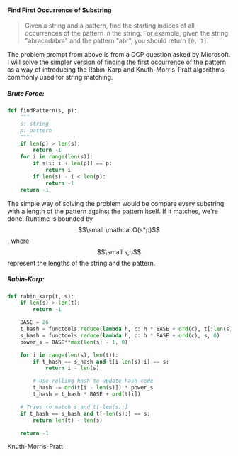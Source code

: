 #### Find First Occurrence of Substring

> Given a string and a pattern, find the starting indices of all occurrences of the pattern in the string. For example, given the string "abracadabra" and the pattern "abr", you should return `[0, 7]`.

The problem prompt from above is from a DCP question asked by Microsoft. I will solve the simpler version of finding the first occurrence of the pattern as a way of introducing the Rabin-Karp and Knuth-Morris-Pratt algorithms commonly used for string matching.

##### Brute Force:

```py
def findPattern(s, p):
    """
    s: string
    p: pattern
    """
    if len(p) > len(s):
        return -1
    for i in range(len(s)):
        if s[i: i + len(p)] == p:
            return i
        if len(s) - i < len(p):
            return -1
    return -1
```

The simple way of solving the problem would be compare every substring with a length of the pattern against the pattern itself. If it matches, we're done. Runtime is bounded by $$\small \mathcal O(s*p)$$, where $$\small s,p$$ represent the lengths of the string and the pattern.

##### Rabin-Karp:

```py
def rabin_karp(t, s):
    if len(s) > len(t):
        return -1

    BASE = 26
    t_hash = functools.reduce(lambda h, c: h * BASE + ord(c), t[:len(s)], 0)
    s_hash = functools.reduce(lambda h, c: h * BASE + ord(c), s, 0)
    power_s = BASE**max(len(s) - 1, 0)

    for i in range(len(s), len(t)):
        if t_hash == s_hash and t[i-len(s):i] == s:
            return i - len(s)

        # Use rolling hash to update hash code
        t_hash -= ord(t[i - len(s)]) * power_s
        t_hash = t_hash * BASE + ord(t[i])

    # Tries to match s and t[-len(s):]
    if t_hash == s_hash and t[-len(s):] == s:
        return len(t) - len(s)

    return -1
```

Knuth-Morris-Pratt:

```

```



